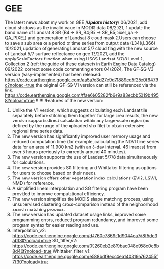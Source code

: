 # GEE
The latest news about my work on GEE
/*****Update history*****/
06/2021, add cloud shadows as the invalid value in MODIS data 
08/2021, 1.update the band name of Landsat 8 SR (B4 -> SR_B4;B5 -> SR_B5;pixel_qa -> QA_PIXEL)
         and geneneration of Landsat 8 cloud mask
         2.Users can choose to save a sub area or a period of time series from output data (L348,L366)
10/2021, updation of generating Landsat 5/7 cloud flag with the new source of Landsat 5/7 surface reflectance on gee 
12/2021, add the applyScaleFactors function when using USGS Landsat 5/7/8 Level 2, Collection 2 (ref: the guide of these datesets in Earth Engine Data Catalog)
09/2022, correct some code commenting errors
04/2024, The GF-SG V3 version (easy-implemented) has been released: https://code.earthengine.google.com/aa5a7e3d27e9d71889cd5f25e0f6479c?noload=true
the original GF-SG V1 version can still be referenced via the link: https://code.earthengine.google.com/ffae6b05282fb6e9a83ecbb5019b4958?noload=true
  !!!!!!!!Features of the new version:
  1. Unlike the V1 version, which suggests calculating each Landsat tile separately before stitching them together for large area results, the new version supports direct calculation within any large-scale region (as defined by the range of the uploaded shp file) to obtain extensive regional time series data.
  2. The new version has significantly improved user memory usage and reduced computation time (for example, calculating the NDVI time series data for an area of 11,900 km2 (with an 8-day interval, 46 images) from over 5 hours previously to currently around 40 minutes).
  3. The new version supports the use of Landsat 5/7/8 data simultaneously for calculations.
  4. The new version provides SG filtering and Whittaker filtering as options for users to choose based on their needs.
  5. The new version offers other vegetation index calculations (EVI2, LSWI, NMDI) for reference.
  6. A simplified linear interpolation and SG filtering program have been provided to improve computational efficiency.
  7. The new version simplifies the MODIS shape matching process, using unsupervised clustering cross-comparison instead of the neighborhood search matching process.
  8. The new version has updated dataset usage links, improved some programming errors, reduced program redundancy, and improved some program syntax for easier reading and use.
  9. Interpolation_v2: https://code.earthengine.google.com/d4760c7869e1d9044ea7d8f5dc3ab138?noload=true
     SG_filter_v2: https://code.earthengine.google.com/09260eb2e819bac048e958c0c8b8d40f?noload=true
     Whittaker_filter_v1: https://code.earthengine.google.com/e588bdf9ecc4ea140319a762455f7f30?noload=true

